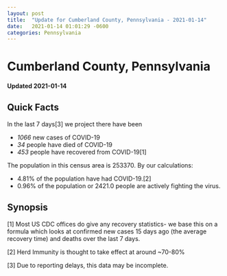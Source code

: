 ```yaml
---
layout: post
title:  "Update for Cumberland County, Pennsylvania - 2021-01-14"
date:   2021-01-14 01:01:29 -0600
categories: Pennsylvania
---
```


# Cumberland County, Pennsylvania
#### Updated 2021-01-14

## Quick Facts

In the last 7 days[3] we project there have been
- *1066* new cases of COVID-19
- *34* people have died of COVID-19
- *453* people have recovered from COVID-19[1]

The population in this census area is 253370. By our calculations:
- 4.81% of the population have had COVID-19.[2]
- 0.96% of the population or 2421.0 people are actively fighting the virus.

## Synopsis




[1] Most US CDC offices do give any recovery statistics- we base this on a formula which looks at confirmed new cases
15 days ago (the average recovery time) and deaths over the last 7 days.

[2] Herd Immunity is thought to take effect at around ~70-80%

[3] Due to reporting delays, this data may be incomplete.
 
    